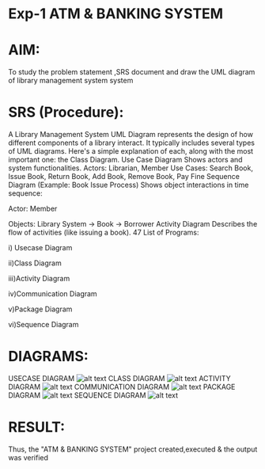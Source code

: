# Exp-1 ATM & BANKING SYSTEM

# AIM:
To study the problem statement ,SRS document and draw the UML diagram of library management system system
# SRS (Procedure):
A Library Management System UML Diagram represents the design of how different components of a library interact. It typically includes several types of UML diagrams. Here's a simple explanation of each, along with the most important one: the Class Diagram.
Use Case Diagram
Shows actors and system functionalities.
Actors: Librarian, Member
Use Cases: Search Book, Issue Book, Return Book, Add Book, Remove Book, Pay Fine
Sequence Diagram (Example: Book Issue Process)
Shows object interactions in time sequence:

Actor: Member

Objects: Library System → Book → Borrower
Activity Diagram
Describes the flow of activities (like issuing a book).
47
List of Programs:

i) Usecase Diagram

ii)Class Diagram

iii)Activity Diagram

iv)Communication Diagram

v)Package Diagram

vi)Sequence Diagram
# DIAGRAMS:
USECASE DIAGRAM
![alt text](UseCaseDiagram1.jpg)
CLASS DIAGRAM
![alt text](ClassDiagram1.jpg)
ACTIVITY DIAGRAM
![alt text](ActivityDiagram1.jpg)
COMMUNICATION DIAGRAM
![alt text](CommunicationDiagram1.jpg)
PACKAGE DIAGRAM
![alt text](PackageDiagram1.jpg)
SEQUENCE DIAGRAM
![alt text](SequenceDiagram1.jpg)
# RESULT:
Thus, the "ATM & BANKING SYSTEM" project created,executed & the output was verified
